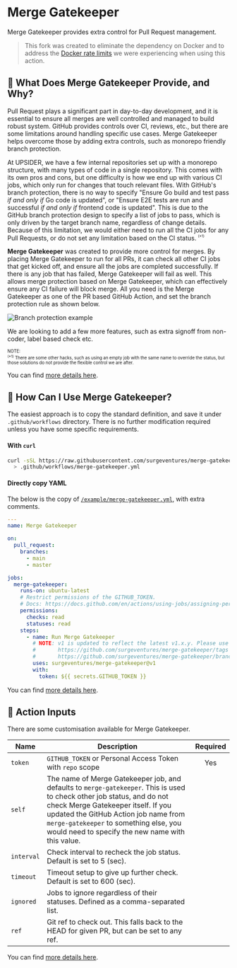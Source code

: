# Merge Gatekeeper

Merge Gatekeeper provides extra control for Pull Request management. 

> This fork was created to eliminate the dependency on Docker and to address the [Docker rate limits](https://github.com/surgeventures/merge-gatekeeper/pull/70) we were experiencing when using this action. 

## 🌄 What Does Merge Gatekeeper Provide, and Why?

<!-- == imptr: background / begin from: ./docs/details.md#[background] == -->

Pull Request plays a significant part in day-to-day development, and it is essential to ensure all merges are well controlled and managed to build robust system. GitHub provides controls over CI, reviews, etc., but there are some limitations around handling specific use cases. Merge Gatekeeper helps overcome those by adding extra controls, such as monorepo friendly branch protection.

At UPSIDER, we have a few internal repositories set up with a monorepo structure, with many types of code in a single repository. This comes with its own pros and cons, but one difficulty is how we end up with various CI jobs, which only run for changes that touch relevant files. With GitHub's branch protection, there is no way to specify "Ensure Go build and test pass _if and only if_ Go code is updated", or "Ensure E2E tests are run and successful _if and only if_ frontend code is updated". This is due to the GitHub branch protection design to specify a list of jobs to pass, which is only driven by the target branch name, regardless of change details. Because of this limitation, we would either need to run all the CI jobs for any Pull Requests, or do not set any limitation based on the CI status. <sup><sub><sup>(\*1)</sup></sub></sup>

**Merge Gatekeeper** was created to provide more control for merges. By placing Merge Gatekeeper to run for all PRs, it can check all other CI jobs that get kicked off, and ensure all the jobs are completed successfully. If there is any job that has failed, Merge Gatekeeper will fail as well. This allows merge protection based on Merge Gatekeeper, which can effectively ensure any CI failure will block merge. All you need is the Merge Gatekeeper as one of the PR based GitHub Action, and set the branch protection rule as shown below.

![Branch protection example](/assets/images/branch-protection-example.png)

We are looking to add a few more features, such as extra signoff from non-coder, label based check etc.

<sup><sub>NOTE:  
<sup>(\*1)</sup> There are some other hacks, such as using an empty job with the same name to override the status, but those solutions do not provide the flexible control we are after.</sub></sup>

<!-- == imptr: background / end == -->

You can find [more details here](/docs/details.md).

## 🚀 How Can I Use Merge Gatekeeper?

<!-- == imptr: example-usage / begin from: ./docs/action-usage.md#[simple-usage] == -->

The easiest approach is to copy the standard definition, and save it under `.github/workflows` directory. There is no further modification required unless you have some specific requirements.

#### With `curl`

```bash
curl -sSL https://raw.githubusercontent.com/surgeventures/merge-gatekeeper/main/example/merge-gatekeeper.yml \
  > .github/workflows/merge-gatekeeper.yml
```

#### Directly copy YAML

The below is the copy of [`/example/merge-gatekeeper.yml`](/example/merge-gatekeeper.yml), with extra comments.

<!-- == imptr: basic-yaml / begin from: ../example/definitions.yaml#[standard-setup] wrap: yaml == -->
```yaml
---
name: Merge Gatekeeper

on:
  pull_request:
    branches:
      - main
      - master

jobs:
  merge-gatekeeper:
    runs-on: ubuntu-latest
    # Restrict permissions of the GITHUB_TOKEN.
    # Docs: https://docs.github.com/en/actions/using-jobs/assigning-permissions-to-jobs
    permissions:
      checks: read
      statuses: read
    steps:
      - name: Run Merge Gatekeeper
        # NOTE: v1 is updated to reflect the latest v1.x.y. Please use any tag/branch that suits your needs:
        #       https://github.com/surgeventures/merge-gatekeeper/tags
        #       https://github.com/surgeventures/merge-gatekeeper/branches
        uses: surgeventures/merge-gatekeeper@v1
        with:
          token: ${{ secrets.GITHUB_TOKEN }}
```
<!-- == imptr: basic-yaml / end == -->

<!-- == imptr: example-usage / end == -->

You can find [more details here](/docs/action-usage.md).

## 🧪 Action Inputs

There are some customisation available for Merge Gatekeeper.

<!-- == imptr: inputs / begin from: ./docs/action-usage.md#[inputs] == -->

| Name       | Description                                                                                                                                                                                                                                                                                          | Required |
| ---------- | ---------------------------------------------------------------------------------------------------------------------------------------------------------------------------------------------------------------------------------------------------------------------------------------------------- | :------: |
| `token`    | `GITHUB_TOKEN` or Personal Access Token with `repo` scope                                                                                                                                                                                                                                            |   Yes    |
| `self`     | The name of Merge Gatekeeper job, and defaults to `merge-gatekeeper`. This is used to check other job status, and do not check Merge Gatekeeper itself. If you updated the GitHub Action job name from `merge-gatekeeper` to something else, you would need to specify the new name with this value. |          |
| `interval` | Check interval to recheck the job status. Default is set to 5 (sec).                                                                                                                                                                                                                                 |          |
| `timeout`  | Timeout setup to give up further check. Default is set to 600 (sec).                                                                                                                                                                                                                                 |          |
| `ignored`  | Jobs to ignore regardless of their statuses. Defined as a comma-separated list.                                                                                                                                                                                                                      |          |
| `ref`      | Git ref to check out. This falls back to the HEAD for given PR, but can be set to any ref.                                                                                                                                                                                                           |          |

<!-- == imptr: inputs / end == -->

You can find [more details here](/docs/action-usage.md).
